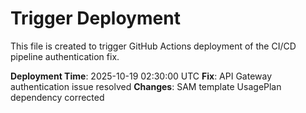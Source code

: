 # Trigger Deployment

This file is created to trigger GitHub Actions deployment of the CI/CD pipeline authentication fix.

**Deployment Time**: 2025-10-19 02:30:00 UTC
**Fix**: API Gateway authentication issue resolved
**Changes**: SAM template UsagePlan dependency corrected
